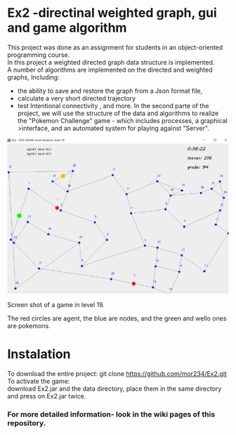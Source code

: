 # Ex2 -directinal weighted graph, gui and game algorithm
This project was done as an assignment for students in an object-oriented programming course.  
In this project a weighted directed graph data structure is implemented.  
A number of algorithms are implemented on the directed and weighted graphs, Including:
- the ability to save and restore the graph from a Json format file,
- calculate a very short directed trajectory
- test Intentional connectivity , and more.
In the second parte of the project, we will use the structure of the data and algorithms to realize the 
"Pokemon Challenge" game - which includes processes, a graphical >interface, and an automated system for playing against "Server".

![alt text](images/level%2019.png)  

Screen shot of a game in level 19.

The red circles are agent, the blue are nodes, and the green and wello ones are pokemons.

# Instalation
To download the entire project:
git clone https://github.com/mor234/Ex2.git  
To activate the game:   
download Ex2.jar and the data directory, place them in the same directory and press on Ex2.jar twice.

### For more detailed information- look in the wiki pages of this repository.
